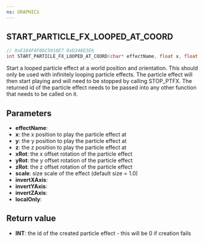 ```yaml
---
ns: GRAPHICS
---
```

## START_PARTICLE_FX_LOOPED_AT_COORD

```c
// 0xE184F4F0DC5910E7 0xD348E3E6
int START_PARTICLE_FX_LOOPED_AT_COORD(char* effectName, float x, float y, float z, float xRot, float yRot, float zRot, float scale, BOOL invertXAxis, BOOL invertYAxis, BOOL invertZAxis, BOOL localOnly);
```

Start a looped particle effect at a world position and orientation.
This should only be used with infinitely looping particle effects.
The particle effect will then start playing and will need to be stopped by calling STOP_PTFX.
The returned id of the particle effect needs to be passed into any other function that needs to be called on it. 

## Parameters
* **effectName**: 
* **x**: the x position to play the particle effect at
* **y**: the y position to play the particle effect at
* **z**: the z position to play the particle effect at
* **xRot**: the x offset rotation of the particle effect
* **yRot**: the y offset rotation of the particle effect
* **zRot**: the z offset rotation of the particle effect
* **scale**: size scale of the effect (default size = 1.0) 
* **invertXAxis**: 
* **invertYAxis**: 
* **invertZAxis**: 
* **localOnly**: 

## Return value

* **INT**: the id of the created particle effect - this will be 0 if creation fails 
